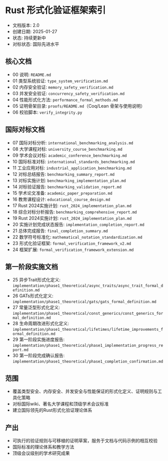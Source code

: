 # Rust 形式化验证框架索引

- 文档版本: 2.0  
- 创建日期: 2025-01-27  
- 状态: 持续更新中  
- 对标状态: 国际先进水平

## 核心文档

- 00 说明: `README.md`
- 01 类型系统验证: `type_system_verification.md`
- 02 内存安全验证: `memory_safety_verification.md`
- 03 并发安全验证: `concurrency_safety_verification.md`
- 04 性能形式化方法: `performance_formal_methods.md`
- 05 证明骨架目录: `proofs/README.md`（Coq/Lean 骨架与使用说明）
- 06 校验脚本: `verify_integrity.py`

## 国际对标文档

- 07 国际对标分析: `international_benchmarking_analysis.md`
- 08 大学课程对标: `university_course_benchmarking.md`
- 09 学术会议对标: `academic_conference_benchmarking.md`
- 10 国际标准对标: `international_standards_benchmarking.md`
- 11 工业应用对标: `industrial_application_benchmarking.md`
- 12 对标总结报告: `benchmarking_summary_report.md`
- 13 对标实施计划: `benchmarking_implementation_plan.md`
- 14 对标验证报告: `benchmarking_validation_report.md`
- 15 学术论文准备: `academic_paper_preparation.md`
- 16 教育课程设计: `educational_course_design.md`
- 17 Rust 2024实施计划: `rust_2024_implementation_plan.md`
- 18 综合对标分析报告: `benchmarking_comprehensive_report.md`
- 19 Rust 2024实施计划: `rust_2024_implementation_plan.md`
- 20 实施计划完成状态报告: `implementation_completion_report.md`
- 21 总体完成报告: `final_completion_summary.md`
- 22 数学符号标准化: `mathematical_notation_standardization.md`
- 23 形式化验证框架: `formal_verification_framework_v2.md`
- 24 框架扩展: `formal_verification_framework_extension.md`

## 第一阶段实施文档

- 25 异步Trait形式化定义: `implementation/phase1_theoretical/async_traits/async_trait_formal_definition.md`
- 26 GATs形式化定义: `implementation/phase1_theoretical/gats/gats_formal_definition.md`
- 27 常量泛型形式化定义: `implementation/phase1_theoretical/const_generics/const_generics_formal_definition.md`
- 28 生命周期改进形式化定义: `implementation/phase1_theoretical/lifetimes/lifetime_improvements_formal_definition.md`
- 29 第一阶段实施进度报告: `implementation/phase1_theoretical/phase1_implementation_progress_report.md`
- 30 第一阶段完成确认报告: `implementation/phase1_theoretical/phase1_completion_confirmation.md`

## 范围

- 覆盖类型安全、内存安全、并发安全与性能保证的形式化定义、证明规则与工具化策略
- 对标国际wiki、著名大学课程和顶级学术会议标准
- 建立国际领先的Rust形式化验证理论体系

## 产出

- 可执行的验证规则与可移植的证明草案，服务于文档与代码示例的相互校验
- 国际标准的理论体系和教学方法
- 顶级会议级别的学术研究成果
